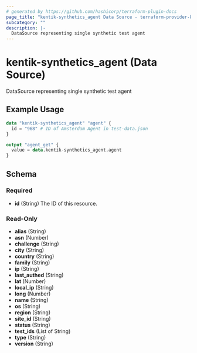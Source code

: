 ```yaml
---
# generated by https://github.com/hashicorp/terraform-plugin-docs
page_title: "kentik-synthetics_agent Data Source - terraform-provider-kentik-synthetics"
subcategory: ""
description: |-
  DataSource representing single synthetic test agent
---
```


# kentik-synthetics_agent (Data Source)

DataSource representing single synthetic test agent

## Example Usage

```terraform
data "kentik-synthetics_agent" "agent" {
  id = "968" # ID of Amsterdam Agent in test-data.json
}

output "agent_get" {
  value = data.kentik-synthetics_agent.agent
}
```

<!-- schema generated by tfplugindocs -->
## Schema

### Required

- **id** (String) The ID of this resource.

### Read-Only

- **alias** (String)
- **asn** (Number)
- **challenge** (String)
- **city** (String)
- **country** (String)
- **family** (String)
- **ip** (String)
- **last_authed** (String)
- **lat** (Number)
- **local_ip** (String)
- **long** (Number)
- **name** (String)
- **os** (String)
- **region** (String)
- **site_id** (String)
- **status** (String)
- **test_ids** (List of String)
- **type** (String)
- **version** (String)


